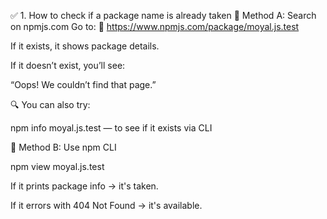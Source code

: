 ✅ 1. How to check if a package name is already taken
🧪 Method A: Search on npmjs.com
Go to:
🔗 https://www.npmjs.com/package/moyal.js.test

If it exists, it shows package details.

If it doesn’t exist, you’ll see:

“Oops! We couldn’t find that page.”

🔍 You can also try:

npm info moyal.js.test — to see if it exists via CLI

🧪 Method B: Use npm CLI

npm view moyal.js.test


If it prints package info → it's taken.

If it errors with 404 Not Found → it's available.


